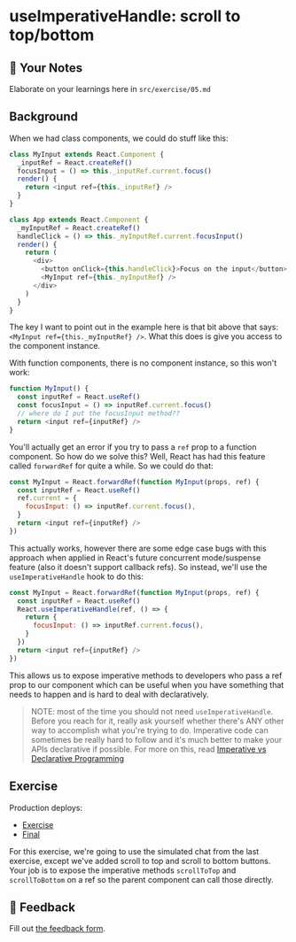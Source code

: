 # useImperativeHandle: scroll to top/bottom

## 📝 Your Notes

Elaborate on your learnings here in `src/exercise/05.md`

## Background

When we had class components, we could do stuff like this:

```javascript
class MyInput extends React.Component {
  _inputRef = React.createRef()
  focusInput = () => this._inputRef.current.focus()
  render() {
    return <input ref={this._inputRef} />
  }
}

class App extends React.Component {
  _myInputRef = React.createRef()
  handleClick = () => this._myInputRef.current.focusInput()
  render() {
    return (
      <div>
        <button onClick={this.handleClick}>Focus on the input</button>
        <MyInput ref={this._myInputRef} />
      </div>
    )
  }
}
```

The key I want to point out in the example here is that bit above that says:
`<MyInput ref={this._myInputRef} />`. What this does is give you access to the
component instance.

With function components, there is no component instance, so this won't work:

```javascript
function MyInput() {
  const inputRef = React.useRef()
  const focusInput = () => inputRef.current.focus()
  // where do I put the focusInput method??
  return <input ref={inputRef} />
}
```

You'll actually get an error if you try to pass a `ref` prop to a function
component. So how do we solve this? Well, React has had this feature called
`forwardRef` for quite a while. So we could do that:

```javascript
const MyInput = React.forwardRef(function MyInput(props, ref) {
  const inputRef = React.useRef()
  ref.current = {
    focusInput: () => inputRef.current.focus(),
  }
  return <input ref={inputRef} />
})
```

This actually works, however there are some edge case bugs with this approach
when applied in React's future concurrent mode/suspense feature (also it doesn't
support callback refs). So instead, we'll use the `useImperativeHandle` hook to
do this:

```javascript
const MyInput = React.forwardRef(function MyInput(props, ref) {
  const inputRef = React.useRef()
  React.useImperativeHandle(ref, () => {
    return {
      focusInput: () => inputRef.current.focus(),
    }
  })
  return <input ref={inputRef} />
})
```

This allows us to expose imperative methods to developers who pass a ref prop to
our component which can be useful when you have something that needs to happen
and is hard to deal with declaratively.

> NOTE: most of the time you should not need `useImperativeHandle`. Before you
> reach for it, really ask yourself whether there's ANY other way to accomplish
> what you're trying to do. Imperative code can sometimes be really hard to
> follow and it's much better to make your APIs declarative if possible. For
> more on this, read
> [Imperative vs Declarative Programming](https://tylermcginnis.com/imperative-vs-declarative-programming/)

## Exercise

Production deploys:

- [Exercise](https://advanced-react-hooks.netlify.com/isolated/exercise/05.js)
- [Final](https://advanced-react-hooks.netlify.com/isolated/final/05.js)

For this exercise, we're going to use the simulated chat from the last exercise,
except we've added scroll to top and scroll to bottom buttons. Your job is to
expose the imperative methods `scrollToTop` and `scrollToBottom` on a ref so the
parent component can call those directly.

## 🦉 Feedback

Fill out
[the feedback form](https://ws.kcd.im/?ws=Advanced%20React%20Hooks%20%F0%9F%94%A5&e=05%3A%20useImperativeHandle%3A%20scroll%20to%20top%2Fbottom&em=jinnyxchoi%40gmail.com).
